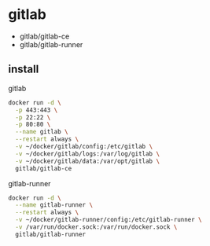 # gitlab

- gitlab/gitlab-ce
- gitlab/gitlab-runner

## install

gitlab

```bash
docker run -d \
  -p 443:443 \
  -p 22:22 \
  -p 80:80 \
  --name gitlab \
  --restart always \
  -v ~/docker/gitlab/config:/etc/gitlab \
  -v ~/docker/gitlab/logs:/var/log/gitlab \
  -v ~/docker/gitlab/data:/var/opt/gitlab \
  gitlab/gitlab-ce
```

gitlab-runner

```bash
docker run -d \
  --name gitlab-runner \
  --restart always \
  -v ~/docker/gitlab-runner/config:/etc/gitlab-runner \
  -v /var/run/docker.sock:/var/run/docker.sock \
  gitlab/gitlab-runner
```
